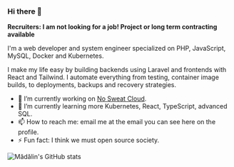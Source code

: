 ### Hi there 👋

**Recruiters: I am not looking for a job! Project or long term contracting available**

I'm a web developer and system engineer specialized on PHP, JavaScript, MySQL, Docker and Kubernetes.

I make my life easy by building backends using Laravel and frontends with React and Tailwind.
I automate everything from testing, container image builds, to deployments, backups and recovery strategies.

- 🔭 I’m currently working on [No Sweat Cloud](https://nosweat.cloud).
- 🌱 I’m currently learning more Kubernetes, React, TypeScript, advanced SQL.
- 📫 How to reach me: email me at the email you can see here on the profile.
- ⚡ Fun fact: I think we must open source society.

![Mădălin's GitHub stats](https://github-readme-stats.vercel.app/api?username=madalinignisca&show_icons=true&theme=dark&count_private=true)
